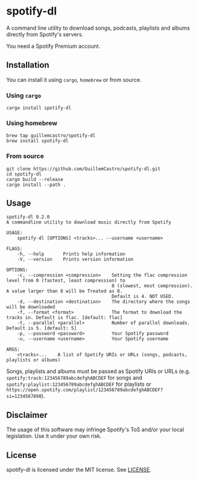 # spotify-dl

A command line utility to download songs, podcasts, playlists and albums directly from Spotify's servers.

You need a Spotify Premium account.

## Installation

You can install it using `cargo`, `homebrew` or from source.

### Using `cargo`

```
cargo install spotify-dl
```

### Using homebrew

```
brew tap guillemcastro/spotify-dl
brew install spotify-dl
```

### From source

```
git clone https://github.com/GuillemCastro/spotify-dl.git
cd spotify-dl
cargo build --release
cargo install --path .
```

## Usage

```
spotify-dl 0.2.0
A commandline utility to download music directly from Spotify

USAGE:
    spotify-dl [OPTIONS] <tracks>... --username <username>

FLAGS:
    -h, --help       Prints help information
    -V, --version    Prints version information

OPTIONS:
    -c, --compression <compression>    Setting the flac compression level from 0 (fastest, least compression) to
                                       8 (slowest, most compression). A value larger than 8 will be Treated as 8.
                                       Default is 4. NOT USED.
    -d, --destination <destination>    The directory where the songs will be downloaded
    -f, --format <format>              The format to download the tracks in. Default is flac. [default: flac]
    -t, --parallel <parallel>          Number of parallel downloads. Default is 5. [default: 5]
    -p, --password <password>          Your Spotify password
    -u, --username <username>          Your Spotify username

ARGS:
    <tracks>...    A list of Spotify URIs or URLs (songs, podcasts, playlists or albums)
```

Songs, playlists and albums must be passed as Spotify URIs or URLs (e.g. `spotify:track:123456789abcdefghABCDEF` for songs and `spotify:playlist:123456789abcdefghABCDEF` for playlists or `https://open.spotify.com/playlist/123456789abcdefghABCDEF?si=1234567890`).

## Disclaimer

The usage of this software may infringe Spotify's ToS and/or your local legislation. Use it under your own risk.

## License

spotify-dl is licensed under the MIT license. See [LICENSE](LICENSE).
